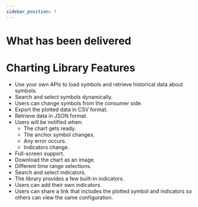 ```yaml
---
sidebar_position: 7
---
```


# What has been delivered

# Charting Library Features

- Use your own APIs to load symbols and retrieve historical data about symbols.
- Search and select symbols dynamically.
- Users can change symbols from the consumer side.
- Export the plotted data in CSV format.
- Retrieve data in JSON format.
- Users will be notified when:
  - The chart gets ready.
  - The anchor symbol changes.
  - Any error occurs.
  - Indicators change.
- Full-screen support.
- Download the chart as an image.
- Different time range selections.
- Search and select indicators.
- The library provides a few built-in indicators.
- Users can add their own indicators.
- Users can share a link that includes the plotted symbol and indicators so others can view the same configuration.

